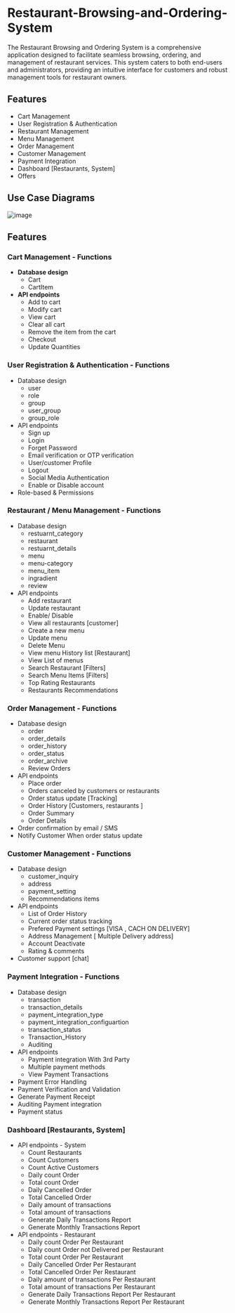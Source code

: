 # Restaurant-Browsing-and-Ordering-System
The Restaurant Browsing and Ordering System is a comprehensive application designed to facilitate seamless browsing, ordering, and management of restaurant services. This system caters to both end-users and administrators, providing an intuitive interface for customers and robust management tools for restaurant owners.

## Features
* Cart Management
* User Registration & Authentication
* Restaurant Management
* Menu Management
* Order Management
* Customer Management
* Payment Integration
* Dashboard [Restaurants, System]
* Offers

## Use Case Diagrams

![image](https://github.com/khaled-taha/Restaurant-Browsing-and-Ordering-System/assets/61011535/1aa044fa-b534-4c91-b221-19c5f44b7470)


## Features

### Cart Management - Functions
* <b> Database design </b>
  - Cart
  - CartItem
* <b> API endpoints </b>
  - Add to cart
  - Modify cart
  - View cart
  - Clear all cart
  - Remove the item from the cart
  - Checkout
  - Update Quantities

### User Registration & Authentication - Functions
* Database design
    - user
    - role
    - group
    - user_group
    - group_role
* API endpoints
  - Sign up
  - Login
  - Forget Password
  - Email verification or OTP verification
  - User/customer Profile
  - Logout
  - Social Media Authentication
  - Enable or Disable account
* Role-based & Permissions

### Restaurant / Menu Management - Functions
* Database design
  - restuarnt_category
  - restaurant
  - restuarnt_details
  - menu
  - menu-category
  - menu_item
  - ingradient
  - review
* API endpoints
  - Add restaurant
  - Update restaurant
  - Enable/ Disable
  - View all restaurants [customer]
  - Create a new menu
  - Update menu
  - Delete Menu
  - View menu History list [Restaurant]
  - View List of menus
  - Search Restaurant [Filters]
  - Search Menu Items [Filters]
  - Top Rating Restaurants
  -  Restaurants Recommendations

### Order Management - Functions
* Database design
  - order
  - order_details
  - order_history
  - order_status
  - order_archive
  - Review Orders
* API endpoints
  - Place order
  - Orders canceled by customers or restaurants
  - Order status update [Tracking]
  - Order History [Customers, restaurants ]
  - Order Summary
  - Order Details
* Order confirmation by email / SMS
* Notify Customer When order status update

### Customer Management - Functions
* Database design
  - customer_inquiry
  - address
  - payment_setting
  - Recommendations items
* API endpoints
  - List of Order History
  - Current order status tracking
  - Prefered Payment settings [VISA , CACH ON DELIVERY]
  - Address Management [ Multiple Delivery address]
  - Account Deactivate
  - Rating & comments
* Customer support [chat]

### Payment Integration - Functions
* Database design
  - transaction
  - transaction_details
  - payment_integration_type
  - payment_integration_configuartion
  - transaction_status
  - Transaction_History
  - Auditing
* API endpoints
  - Payment integration With 3rd Party
  - Multiple payment methods
  - View Payment Transactions
* Payment Error Handling
* Payment Verification and Validation
* Generate Payment Receipt
* Auditing Payment integration
* Payment status

### Dashboard [Restaurants, System]
* API endpoints - System
  - Count Restaurants
  - Count Customers
  - Count Active Customers
  - Daily count Order
  - Total count Order
  - Daily Cancelled Order
  - Total Cancelled Order
  - Daily amount of transactions
  - Total amount of transactions
  - Generate Daily Transactions Report
  - Generate Monthly Transactions Report
* API endpoints - Restaurant
  - Daily count Order Per Restaurant
  - Daily count Order not Delivered per Restaurant
  - Total count Order Per Restaurant
  - Daily Cancelled Order Per Restaurant
  - Total Cancelled Order Per Restaurant
  - Daily amount of transactions Per Restaurant
  - Total amount of transactions Per Restaurant
  - Generate Daily Transactions Report Per Restaurant
  - Generate Monthly Transactions Report Per Restaurant
